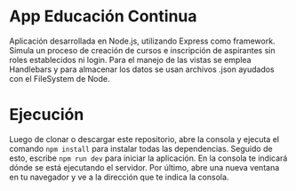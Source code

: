 # App Educación Continua
Aplicación desarrollada en Node.js, utilizando Express como framework. Simula un proceso de creación de cursos e inscripción de aspirantes sin roles establecidos ni login. 
Para el manejo de las vistas se emplea Handlebars y para almacenar los datos se usan archivos .json ayudados con el FileSystem de Node.

# Ejecución
Luego de clonar o descargar este repositorio, abre la consola y ejecuta el comando ``npm install`` para instalar todas las dependencias. Seguido de esto, escribe ``npm run dev`` para iniciar la aplicación. En la consola te indicará dónde se está ejecutando el servidor. Por último, abre una nueva ventana en tu navegador y ve a la dirección que te indica la consola.


